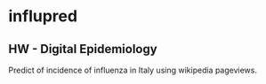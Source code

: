 # influpred
## HW - Digital Epidemiology

Predict of incidence of influenza in Italy using wikipedia pageviews.
